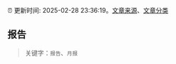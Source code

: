 :alarm_clock: 更新时间: 2025-02-28 23:36:19。[文章来源](/README.md)、[文章分类](/TAGS.md)

## 报告


> 关键字：`报告`、`月报`



